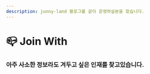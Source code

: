 ```yaml
---
description: junny-land 블로그를 같이 운영하실분을 찾습니다.
---
```


# 📪 Join With

### 아주 사소한 정보라도 겨두고 싶은 인재를 찾고있습니다.

